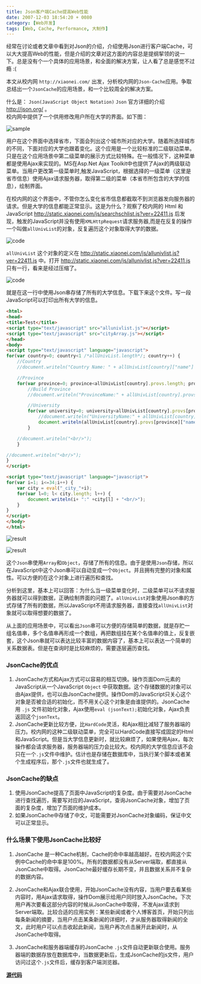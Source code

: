 ```yaml
---
title: Json客户端Cache提高Web性能
date: 2007-12-03 18:54:20 + 0080
category: [Web开发]
tags: [Web, Cache, Performance, 大制作]
---
```


经常在讨论或者文章中看到对Json的介绍，介绍使用Json进行客户端Cache，可以大大提高Web的性能，但是介绍的文章对这方面的内容总是提纲挈领的说一下。总是没有个一个具体的应用场景，和全面的解决方案，让人看了总是感觉不过瘾 :(

本文从校内网 `http://xiaonei.com/` 出发，分析校内网的`Json-Cache`应用。争取总结出一个`JsonCache`的应用场景，和一个比较周全的解决方案。  

什么是： `Json(JavaScript Object Notation)` `Json` 官方详细的介绍 http://json.org/ 。  
校内网中提供了一个供用修改用户所在大学的界面。如下图：  

![sample](/assets/attachments/2007/12/03_222306_qnfuJsonCache1.gif)  

用户在这个界面中选择省市，下面会列出这个城市所对应的大学。随着所选择城市的不同，下面对应的大学也跟着变化。这个应用是一个比较标准的二级联动菜单。只是在这个应用场景中第二级菜单的展示方式比较特殊。在一般情况下，这种菜单都是使用Ajax来实现的。MS在Asp.Net Ajax Toolkit中也提供了Ajax的两级联动菜单。当用户更改第一级菜单时,触发JavaScript，根据选择的一级菜单（这里是省市信息）使用Ajax请求服务器，取得第二级的菜单（本省市所包含的大学的信息），绘制界面。  

在校内网的这个界面中，不管你怎么变化省市信息都截取不到浏览器发向服务器的请求。但是大学的信息都能正常显示。这是为什么？观察了校内网的 Html 和 JavaScript http://static.xiaonei.com/js/searchschlist.js?ver=22411.js 后发现，触发的JavaScript并没有使用`XMLHttpRequest`请求服务器,而是在反复的操作一个叫做`allUnivList`的对象，反复遍历这个对象取得大学的数据。   

![code](/assets/attachments/2007/12/03_222314_sphvJsonCache2.gif)  

`allUnivList` 这个对象的定义在 http://static.xiaonei.com/js/allunivlist.js?ver=22411.js 中。打开 http://static.xiaonei.com/js/allunivlist.js?ver=22411.js 只有一行，看来是经过压缩了。  

![code](/assets/attachments/2007/12/03_222324_yvn2JsonCache3.gif)  

就是在这一行中使用Json串存储了所有的大学信息。下载下来这个文件。写一段JavaScript可以打印出所有大学的信息。  
```html
<html>  
<head>  
<title>Test</title>  
<script type="text/javascript" src="allunivlist.js"></script>  
<script type="text/javascript" src="cityArray.js"></script>  
</head>  
<body>  
<script type="text/javascript" language="javascript">  
for(var country=0; country<1 /*allUnivList.length*/; country++) {  
    //Country  
    //document.writeln("Country Name: " + allUnivList[country]["name"] + " Country ID: " + allUnivList[country]["id"] + " <br/>"); 

    //Province  
    for(var province=0; province<allUnivList[country].provs.length; province++) {  
        //Build Province  
        //document.writeln("ProvinceName:" + allUnivList[country].provs[province]["name"] + "@@@@@ProvinceID:" + allUnivList[country].provs[province]["id"] + "<br/>"); 

        //University  
        for(var university=0; university<allUnivList[country].provs[province].univs.length; university ++) {  
            //document.writeln("UniversityName:" + allUnivList[country].provs[province].univs[university]["name"] + "@@@@@UniversityID:" + allUnivList[country].provs[province].univs[university]["id"] + "<br/>"); 
            document.writeln(allUnivList[country].provs[province]["name"] + "::" + allUnivList[country].provs[province]["id"] + "::" + allUnivList[country].provs[province].univs[university]["name"] + "::" + allUnivList[country].provs[province].univs[university]["id"] + "<br/>"); 
        }  

    //document.writeln("<br/>"); 
    }

//document.writeln("<br/>"); 
}  
</script>  

<script type="text/javascript" language="javascript">  
for(var i=1; i<=34;i++) {  
    var city = eval("_city_"+i); 
    for(var l=0; l< city.length; l++) {  
        document.writeln(i+ ":" +city[l] + "<br/>"); 
    }  
}  
</script>  
</body>  
</html>  
```  

![result](/assets/attachments/2007/12/03_222335_da3hJsonCache4.gif)  

![result](/assets/attachments/2007/12/03_222345_urjxJsonCache5.gif)  

这个`Json`串使用`Array`和`Object`，存储了所有的信息。由于是使用`Json`存储，所以在JavaScript中这个Json串可以自动变成一个`Object`。并且拥有完整的对象和属性。可以方便的在这个对象上进行遍历和查找。 

分析到这里，基本上可以回答：为什么当一级菜单变化时，二级菜单可以不请求服务器就可以得到数据，正确绘制界面的问题了。`allUnivList`对象使用Json串的方式存储了所有的数据，所以JavaScript不用请求服务器，直接查找`allUnivList`对象就可以取得想要的数据了。  

从上面的应用场景中，可以看出`Json`串可以方便的存储简单的数据，就是存贮一组名值串，多个名值串再形成一个数组，再把数组挂在某个名值串的值上，反复嵌套，这个Json串就可以表达比较丰富的数据内容了，基本上可以表达一个简单的关系数据表。但是在查询时是比较麻烦的，需要逐层遍历查找。  

### JsonCache的优点  
1. JsonCache方式和Ajax方式可以容易的相互切换。操作页面Dom元素的JavaScript从一个JavaScript `Object` 中获取数据。这个存储数据的对象可以由Ajax提供，也可以由JsonCache提供。操作Dom的JavaScript只关心这个对象是否被合适的初始化，而不用关心这个对象是由谁提供的。JsonCache用 `.js` 文件初始化对象，Ajax使用`eval (jsonText);`初始化对象，Ajax负责返回这个`jsonText`。
2. JsonCache更新比较方便，比`HardCode`灵活，和Ajax相比减轻了服务器端的压力。校内网的这种二级联动菜单，完全可以HardCode直接写成固定的Html和JavaScript。但是当大学信息更新时，就比较麻烦了，如果使用Ajax，每次操作都会请求服务器，服务器端的压力会比较大。校内网的大学信息应该不会只在一个`.js`文件中维护。估计也是存储在数据库中，当执行某个脚本或者某个生成程序后，那个`.js`文件也就生成了。  

### JsonCache的缺点 
1. 使用JsonCache提高了页面中JavaScript的复杂度。由于需要对JsonCache进行查找遍历，需要写对应的JavaScript，查询JsonCache对象，增加了页面的复杂度，增加了页面的维护成本。  
2. 如果JsonCache中存储了中文，可能需要对JsonCache对象编码，保证中文可以正常显示。  

### 什么场景下使用JsonCache比较好
1. JsonCache 是一种Cache机制，Cache的命中率越高越好。在校内网这个实例中Cache的命中率是100%。所有的数据都没有从Server端取，都直接从JsonCache中取得。JsonCache最好缓存长期不变，并且数据关系并不复杂的数据内容。  

2. JsonCache和Ajax联合使用，开始JsonCache没有内容，当用户要去看某些内容时，用Ajax请求取得，操作Dom展示给用户同时放入JsonCache。下次用户再次要看这部分内容的时候从JsonCache中取得，不发Ajax请求到Server端取。比较合适的应用实例：某些新闻或者个人博客首页，开始只列出每条新闻的摘要，当用户点击某条新闻的详细时，才从服务器取得新闻的全文，此时用户可以点击收起此新闻，当用户再次点击展开此新闻时，从JsonCache中取得。  

3. JsonCache和服务器端缓存的JsonCache `.js`文件自动更新联合使用。服务器端的数据存放在数据库中，当数据更新后，生成JsonCache的js文件，用户访问过这个`.js`文件后，缓存到客户端浏览器。  

[**源代码**](/assets/attachments/2007/12/03_223526_kh0nJasonCache.rar) 

